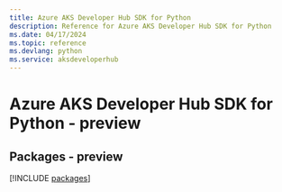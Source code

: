 ```yaml
---
title: Azure AKS Developer Hub SDK for Python
description: Reference for Azure AKS Developer Hub SDK for Python
ms.date: 04/17/2024
ms.topic: reference
ms.devlang: python
ms.service: aksdeveloperhub
---
```

# Azure AKS Developer Hub SDK for Python - preview
## Packages - preview
[!INCLUDE [packages](aks-developer-hub-index.md)]